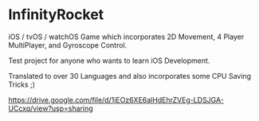 # InfinityRocket

iOS / tvOS / watchOS Game which incorporates 2D Movement, 4 Player MultiPlayer, and Gyroscope Control.

Test project for anyone who wants to learn iOS Development.

Translated to over 30 Languages and also incorporates some CPU Saving Tricks ;)

https://drive.google.com/file/d/1jEOz6XE6alHdEhrZVEg-LDSJGA-UCcxq/view?usp=sharing
